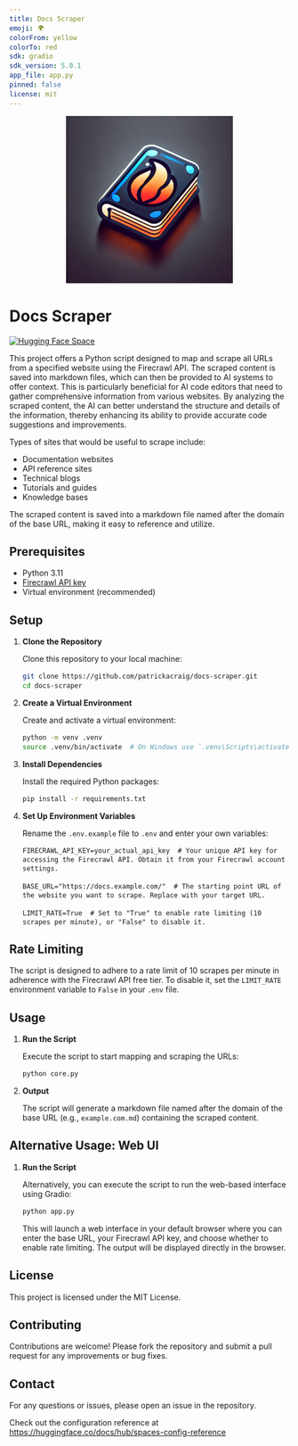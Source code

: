 ```yaml
---
title: Docs Scraper
emoji: 🌍
colorFrom: yellow
colorTo: red
sdk: gradio
sdk_version: 5.0.1
app_file: app.py
pinned: false
license: mit
---
```


<p align="center">
  <img src="images/docs-scraper.webp" alt="Docs Scraper" width="300">
</p>

# Docs Scraper

[![Hugging Face Space](https://img.shields.io/badge/🤗-Hugging%20Face%20Space-blue)](https://huggingface.co/spaces/patrickacraig/docs-scraper)

This project offers a Python script designed to map and scrape all URLs from a specified website using the Firecrawl API. The scraped content is saved into markdown files, which can then be provided to AI systems to offer context. This is particularly beneficial for AI code editors that need to gather comprehensive information from various websites. By analyzing the scraped content, the AI can better understand the structure and details of the information, thereby enhancing its ability to provide accurate code suggestions and improvements.

Types of sites that would be useful to scrape include:
- Documentation websites
- API reference sites
- Technical blogs
- Tutorials and guides
- Knowledge bases

The scraped content is saved into a markdown file named after the domain of the base URL, making it easy to reference and utilize.

## Prerequisites

- Python 3.11
- <a href="https://firecrawl.dev/" target="_blank" rel="noopener noreferrer">Firecrawl API key</a>
- Virtual environment (recommended)

## Setup

1. **Clone the Repository**

   Clone this repository to your local machine:

   ```bash
   git clone https://github.com/patrickacraig/docs-scraper.git
   cd docs-scraper
   ```

2. **Create a Virtual Environment**

   Create and activate a virtual environment:

   ```bash
   python -m venv .venv
   source .venv/bin/activate  # On Windows use `.venv\Scripts\activate`
   ```

3. **Install Dependencies**

   Install the required Python packages:

   ```bash
   pip install -r requirements.txt
   ```

4. **Set Up Environment Variables**

   Rename the `.env.example` file to `.env` and enter your own variables:

   ```plaintext
   FIRECRAWL_API_KEY=your_actual_api_key  # Your unique API key for accessing the Firecrawl API. Obtain it from your Firecrawl account settings.

   BASE_URL="https://docs.example.com/"  # The starting point URL of the website you want to scrape. Replace with your target URL.

   LIMIT_RATE=True  # Set to "True" to enable rate limiting (10 scrapes per minute), or "False" to disable it.
   ```

## Rate Limiting
The script is designed to adhere to a rate limit of 10 scrapes per minute in adherence with the Firecrawl API free tier. To disable it, set the `LIMIT_RATE` environment variable to `False` in your `.env` file.

## Usage

1. **Run the Script**

   Execute the script to start mapping and scraping the URLs:

   ```bash
   python core.py
   ```

2. **Output**

   The script will generate a markdown file named after the domain of the base URL (e.g., `example.com.md`) containing the scraped content.

## Alternative Usage: Web UI

1. **Run the Script**

   Alternatively, you can execute the script to run the web-based interface using Gradio:

   ```bash
   python app.py
   ```

   This will launch a web interface in your default browser where you can enter the base URL, your Firecrawl API key, and choose whether to enable rate limiting. The output will be displayed directly in the browser.

## License

This project is licensed under the MIT License.

## Contributing

Contributions are welcome! Please fork the repository and submit a pull request for any improvements or bug fixes.

## Contact

For any questions or issues, please open an issue in the repository.



Check out the configuration reference at https://huggingface.co/docs/hub/spaces-config-reference

